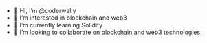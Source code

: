 - 👋 Hi, I’m @coderwally
- 👀 I’m interested in blockchain and web3
- 🌱 I’m currently learning Solidity
- 💞️ I’m looking to collaborate on blockchain and web3 technologies

<!---
coderwally/coderwally is a ✨ special ✨ repository because its `README.md` (this file) appears on your GitHub profile.
You can click the Preview link to take a look at your changes.
--->
